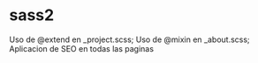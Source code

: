 # sass2

Uso de @extend en _project.scss;
Uso de @mixin en _about.scss;
Aplicacion de SEO en todas las paginas
